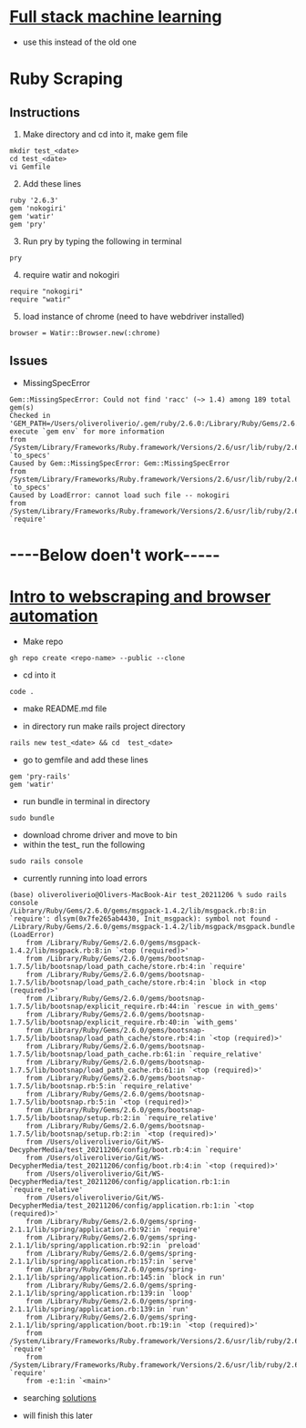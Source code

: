 # [Full stack machine learning](https://www.youtube.com/watch?v=KdUa7QQLpng)
- use this instead of the old one

# Ruby Scraping
## Instructions
1. Make directory and cd into it, make gem file
```
mkdir test_<date>
cd test_<date>
vi Gemfile
```

2. Add these lines

```
ruby '2.6.3'
gem 'nokogiri'
gem 'watir'
gem 'pry'
```

3. Run pry by typing the following in terminal

```
pry
```

4. require watir and nokogiri

```
require "nokogiri"
require "watir"
```

5. load instance of chrome (need to have webdriver installed)

```
browser = Watir::Browser.new(:chrome)
```

## Issues
- MissingSpecError

```
Gem::MissingSpecError: Could not find 'racc' (~> 1.4) among 189 total gem(s)
Checked in 'GEM_PATH=/Users/oliveroliverio/.gem/ruby/2.6.0:/Library/Ruby/Gems/2.6.0:/System/Library/Frameworks/Ruby.framework/Versions/2.6/usr/lib/ruby/gems/2.6.0', execute `gem env` for more information
from /System/Library/Frameworks/Ruby.framework/Versions/2.6/usr/lib/ruby/2.6.0/rubygems/dependency.rb:311:in `to_specs'
Caused by Gem::MissingSpecError: Gem::MissingSpecError
from /System/Library/Frameworks/Ruby.framework/Versions/2.6/usr/lib/ruby/2.6.0/rubygems/dependency.rb:311:in `to_specs'
Caused by LoadError: cannot load such file -- nokogiri
from /System/Library/Frameworks/Ruby.framework/Versions/2.6/usr/lib/ruby/2.6.0/rubygems/core_ext/kernel_require.rb:54:in `require'
```

# ----Below doen't work-----
# [Intro to webscraping and browser automation](/Users/oliveroliverio/Downloads/CS/CS.Decypher.Media/_Intro-to-WS-Automation.mp4)

- Make repo
```
gh repo create <repo-name> --public --clone
```
- cd into it

```
code .
```
- make README.md file

- in directory run make rails project directory

```
rails new test_<date> && cd  test_<date>
```

- go to gemfile and add these lines

```
gem 'pry-rails'
gem 'watir'
```

- run bundle in terminal in directory
```
sudo bundle
```

- download chrome driver and move to bin
- within the test_<date dirctory> run the following

```
sudo rails console
```
- currently running into load errors

```
(base) oliveroliverio@Olivers-MacBook-Air test_20211206 % sudo rails console
/Library/Ruby/Gems/2.6.0/gems/msgpack-1.4.2/lib/msgpack.rb:8:in `require': dlsym(0x7fe265ab4430, Init_msgpack): symbol not found - /Library/Ruby/Gems/2.6.0/gems/msgpack-1.4.2/lib/msgpack/msgpack.bundle (LoadError)
	from /Library/Ruby/Gems/2.6.0/gems/msgpack-1.4.2/lib/msgpack.rb:8:in `<top (required)>'
	from /Library/Ruby/Gems/2.6.0/gems/bootsnap-1.7.5/lib/bootsnap/load_path_cache/store.rb:4:in `require'
	from /Library/Ruby/Gems/2.6.0/gems/bootsnap-1.7.5/lib/bootsnap/load_path_cache/store.rb:4:in `block in <top (required)>'
	from /Library/Ruby/Gems/2.6.0/gems/bootsnap-1.7.5/lib/bootsnap/explicit_require.rb:44:in `rescue in with_gems'
	from /Library/Ruby/Gems/2.6.0/gems/bootsnap-1.7.5/lib/bootsnap/explicit_require.rb:40:in `with_gems'
	from /Library/Ruby/Gems/2.6.0/gems/bootsnap-1.7.5/lib/bootsnap/load_path_cache/store.rb:4:in `<top (required)>'
	from /Library/Ruby/Gems/2.6.0/gems/bootsnap-1.7.5/lib/bootsnap/load_path_cache.rb:61:in `require_relative'
	from /Library/Ruby/Gems/2.6.0/gems/bootsnap-1.7.5/lib/bootsnap/load_path_cache.rb:61:in `<top (required)>'
	from /Library/Ruby/Gems/2.6.0/gems/bootsnap-1.7.5/lib/bootsnap.rb:5:in `require_relative'
	from /Library/Ruby/Gems/2.6.0/gems/bootsnap-1.7.5/lib/bootsnap.rb:5:in `<top (required)>'
	from /Library/Ruby/Gems/2.6.0/gems/bootsnap-1.7.5/lib/bootsnap/setup.rb:2:in `require_relative'
	from /Library/Ruby/Gems/2.6.0/gems/bootsnap-1.7.5/lib/bootsnap/setup.rb:2:in `<top (required)>'
	from /Users/oliveroliverio/Git/WS-DecypherMedia/test_20211206/config/boot.rb:4:in `require'
	from /Users/oliveroliverio/Git/WS-DecypherMedia/test_20211206/config/boot.rb:4:in `<top (required)>'
	from /Users/oliveroliverio/Git/WS-DecypherMedia/test_20211206/config/application.rb:1:in `require_relative'
	from /Users/oliveroliverio/Git/WS-DecypherMedia/test_20211206/config/application.rb:1:in `<top (required)>'
	from /Library/Ruby/Gems/2.6.0/gems/spring-2.1.1/lib/spring/application.rb:92:in `require'
	from /Library/Ruby/Gems/2.6.0/gems/spring-2.1.1/lib/spring/application.rb:92:in `preload'
	from /Library/Ruby/Gems/2.6.0/gems/spring-2.1.1/lib/spring/application.rb:157:in `serve'
	from /Library/Ruby/Gems/2.6.0/gems/spring-2.1.1/lib/spring/application.rb:145:in `block in run'
	from /Library/Ruby/Gems/2.6.0/gems/spring-2.1.1/lib/spring/application.rb:139:in `loop'
	from /Library/Ruby/Gems/2.6.0/gems/spring-2.1.1/lib/spring/application.rb:139:in `run'
	from /Library/Ruby/Gems/2.6.0/gems/spring-2.1.1/lib/spring/application/boot.rb:19:in `<top (required)>'
	from /System/Library/Frameworks/Ruby.framework/Versions/2.6/usr/lib/ruby/2.6.0/rubygems/core_ext/kernel_require.rb:54:in `require'
	from /System/Library/Frameworks/Ruby.framework/Versions/2.6/usr/lib/ruby/2.6.0/rubygems/core_ext/kernel_require.rb:54:in `require'
	from -e:1:in `<main>'
```
- searching [solutions](https://stackoverflow.com/questions/12591585/rails-console-not-loading/39938403)

- will finish this later